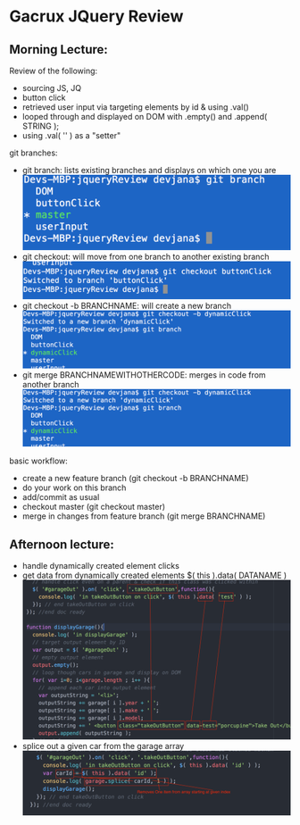 Gacrux JQuery Review
===

Morning Lecture:
---

Review of the following:

- sourcing JS, JQ
- button click
- retrieved user input via targeting elements by id & using .val()
- looped through and displayed on DOM with .empty() and .append( STRING );
- using .val( '' ) as a "setter"

git branches:

- git branch: lists existing branches and displays on which one you are
![git branch](images/git0.png)
- git checkout: will move from one branch to another existing branch
![git branch](images/git1.png)
- git checkout -b BRANCHNAME: will create a new branch
![git checkout -b](images/git2.png)
- git merge BRANCHNAMEWITHOTHERCODE: merges in code from another branch
![git merge](images/git2.png)

basic workflow:

- create a new feature branch (git checkout -b BRANCHNAME)
- do your work on this branch
- add/commit as usual
- checkout master (git checkout master)
- merge in changes from feature branch (git merge BRANCHNAME)

Afternoon lecture:
---

- handle dynamically created element clicks
- get data from dynamically created elements $( this ).data( DATANAME )
![this data](images/thisData.png)
- splice out a given car from the garage array
![this data](images/splice.png)
